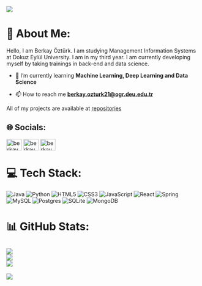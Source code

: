 ![](https://camo.githubusercontent.com/f1c0fc76d120f760664938edd8e1818f9d407b03f8ce7d306e12094d8853b6a0/687474703a2f2f692e696d6775722e636f6d2f6337476d414a662e706e67)
# 💫 About Me:
Hello, I am Berkay Öztürk. I am studying Management Information Systems at Dokuz Eylül University. I am in my third year. I am currently developing myself by taking trainings in back-end and data science.

- 🌱 I’m currently learning **Machine Learning, Deep Learning and Data Science**

- 📫 How to reach me **berkay.ozturk21@ogr.deu.edu.tr**

All of my projects are available at [repositories](https://github.com/Berkayozturkx?tab=repositories)

## 🌐 Socials:
<p align="left">
<a href="https://linkedin.com/in/berkayozturkx" target="blank"><img align="center" src="https://raw.githubusercontent.com/rahuldkjain/github-profile-readme-generator/master/src/images/icons/Social/linked-in-alt.svg" alt="berkayozturkx" height="30" width="40" /></a>
<a href="https://instagram.com/berkayozturkx" target="blank"><img align="center" src="https://raw.githubusercontent.com/rahuldkjain/github-profile-readme-generator/master/src/images/icons/Social/instagram.svg" alt="berkayozturkx" height="30" width="40" /></a>
<a href="https://www.hackerrank.com/berkay_ozturk011" target="blank"><img align="center" src="https://raw.githubusercontent.com/rahuldkjain/github-profile-readme-generator/master/src/images/icons/Social/hackerrank.svg" alt="berkay_ozturk011" height="30" width="40" /></a>
</p> 

# 💻 Tech Stack:
![Java](https://img.shields.io/badge/java-%23ED8B00.svg?style=for-the-badge&logo=java&logoColor=white) ![Python](https://img.shields.io/badge/python-3670A0?style=for-the-badge&logo=python&logoColor=ffdd54) ![HTML5](https://img.shields.io/badge/html5-%23E34F26.svg?style=for-the-badge&logo=html5&logoColor=white) ![CSS3](https://img.shields.io/badge/css3-%231572B6.svg?style=for-the-badge&logo=css3&logoColor=white) ![JavaScript](https://img.shields.io/badge/javascript-%23323330.svg?style=for-the-badge&logo=javascript&logoColor=%23F7DF1E) ![React](https://img.shields.io/badge/react-%2320232a.svg?style=for-the-badge&logo=react&logoColor=%2361DAFB) ![Spring](https://img.shields.io/badge/spring-%236DB33F.svg?style=for-the-badge&logo=spring&logoColor=white) ![MySQL](https://img.shields.io/badge/mysql-%2300f.svg?style=for-the-badge&logo=mysql&logoColor=white) ![Postgres](https://img.shields.io/badge/postgres-%23316192.svg?style=for-the-badge&logo=postgresql&logoColor=white) ![SQLite](https://img.shields.io/badge/sqlite-%2307405e.svg?style=for-the-badge&logo=sqlite&logoColor=white) ![MongoDB](https://img.shields.io/badge/MongoDB-%234ea94b.svg?style=for-the-badge&logo=mongodb&logoColor=white)
# 📊 GitHub Stats:
![](https://github-readme-stats.vercel.app/api?username=berkayozturkx&theme=nord&hide_border=false&include_all_commits=false&count_private=false)<br/>
![](https://github-readme-streak-stats.herokuapp.com/?user=berkayozturkx&theme=nord&hide_border=false)<br/>
![](https://github-readme-stats.vercel.app/api/top-langs/?username=berkayozturkx&theme=nord&hide_border=false&include_all_commits=false&count_private=false&layout=compact)
---
[![](https://visitcount.itsvg.in/api?id=YazilimciAmaAcemiOlan&icon=0&color=12)](https://visitcount.itsvg.in)
